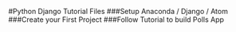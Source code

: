 #Python Django Tutorial Files
###Setup Anaconda / Django / Atom
###Create your First Project
###Follow Tutorial to build Polls App
